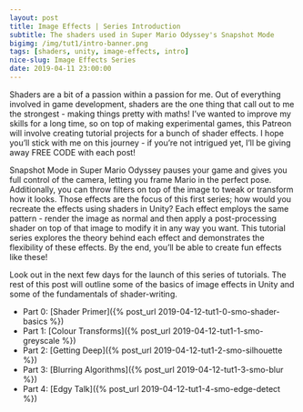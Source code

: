 ```yaml
---
layout: post
title: Image Effects | Series Introduction
subtitle: The shaders used in Super Mario Odyssey's Snapshot Mode
bigimg: /img/tut1/intro-banner.png
tags: [shaders, unity, image-effects, intro]
nice-slug: Image Effects Series
date: 2019-04-11 23:00:00
---
```


Shaders are a bit of a passion within a passion for me. Out of everything involved in game development, shaders are the one thing that call out to me the strongest - making things pretty with maths! I’ve wanted to improve my skills for a long time, so on top of making experimental games, this Patreon will involve creating tutorial projects for a bunch of shader effects. I hope you’ll stick with me on this journey - if you’re not intrigued yet, I’ll be giving away FREE CODE with each post!

Snapshot Mode in Super Mario Odyssey pauses your game and gives you full control of the camera, letting you frame Mario in the perfect pose. Additionally, you can throw filters on top of the image to tweak or transform how it looks. Those effects are the focus of this first series; how would you recreate the effects using shaders in Unity? Each effect employs the same pattern - render the image as normal and then apply a post-processing shader on top of that image to modify it in any way you want. This tutorial series explores the theory behind each effect and demonstrates the flexibility of these effects. By the end, you’ll be able to create fun effects like these!

Look out in the next few days for the launch of this series of tutorials. The rest of this post will outline some of the basics of image effects in Unity and some of the fundamentals of shader-writing.

- Part 0: [Shader Primer]({% post_url 2019-04-12-tut1-0-smo-shader-basics %})
- Part 1: [Colour Transforms]({% post_url 2019-04-12-tut1-1-smo-greyscale %})
- Part 2: [Getting Deep]({% post_url 2019-04-12-tut1-2-smo-silhouette %})
- Part 3: [Blurring Algorithms]({% post_url 2019-04-12-tut1-3-smo-blur %})
- Part 4: [Edgy Talk]({% post_url 2019-04-12-tut1-4-smo-edge-detect %})
